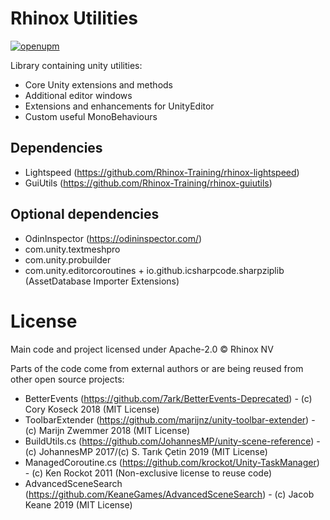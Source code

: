 # Rhinox Utilities

[![openupm](https://img.shields.io/npm/v/com.rhinox.open.utilities?label=openupm&registry_uri=https://package.openupm.com)](https://openupm.com/packages/com.rhinox.open.utilities/)

Library containing unity utilities:

- Core Unity extensions and methods
- Additional editor windows
- Extensions and enhancements for UnityEditor
- Custom useful MonoBehaviours

## Dependencies

- Lightspeed (https://github.com/Rhinox-Training/rhinox-lightspeed)
- GuiUtils (https://github.com/Rhinox-Training/rhinox-guiutils)

## Optional dependencies

- OdinInspector (https://odininspector.com/)
- com.unity.textmeshpro
- com.unity.probuilder
- com.unity.editorcoroutines + io.github.icsharpcode.sharpziplib (AssetDatabase Importer Extensions)

# License

Main code and project licensed under Apache-2.0 © Rhinox NV

Parts of the code come from external authors or are being reused from other open source projects:
- BetterEvents (https://github.com/7ark/BetterEvents-Deprecated) - (c) Cory Koseck 2018 (MIT License)
- ToolbarExtender (https://github.com/marijnz/unity-toolbar-extender) - (c) Marijn Zwemmer 2018 (MIT License)
- BuildUtils.cs (https://github.com/JohannesMP/unity-scene-reference) - (c) JohannesMP 2017/(c) S. Tarık Çetin 2019 (MIT License)
- ManagedCoroutine.cs (https://github.com/krockot/Unity-TaskManager) - (c) Ken Rockot 2011 (Non-exclusive license to reuse code)
- AdvancedSceneSearch (https://github.com/KeaneGames/AdvancedSceneSearch) - (c) Jacob Keane 2019 (MIT License)
